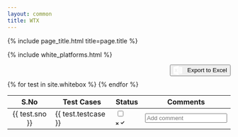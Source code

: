 ```yaml
---
layout: common
title: WTX
---
```


{% include page_title.html title=page.title %}

{% include white_platforms.html %}

<!-- External Libraries -->
<script src="https://cdn.jsdelivr.net/npm/xlsx@0.18.5/dist/xlsx.full.min.js"></script>
<link rel="stylesheet" href="../assets/css/style.css">


<div style="display: flex; justify-content: flex-end; margin-bottom: 10px;">
  <button id="exportExcel" class="container-btn-file" type="button" aria-label="Export to Excel">
    <svg
      fill="#fff"
      xmlns="http://www.w3.org/2000/svg"
      width="20"
      height="20"
      viewBox="0 0 50 50"
      style="vertical-align: middle; margin-right: 8px;"
    >
      <path
        d="M28.8125 .03125L.8125 5.34375C.339844 
        5.433594 0 5.863281 0 6.34375L0 43.65625C0 
        44.136719 .339844 44.566406 .8125 44.65625L28.8125 
        49.96875C28.875 49.980469 28.9375 50 29 50C29.230469 
        50 29.445313 49.929688 29.625 49.78125C29.855469 49.589844 
        30 49.296875 30 49L30 1C30 .703125 29.855469 .410156 29.625 
        .21875C29.394531 .0273438 29.105469 -.0234375 28.8125 .03125ZM32 
        6L32 13L34 13L34 15L32 15L32 20L34 20L34 22L32 22L32 27L34 27L34 
        29L32 29L32 35L34 35L34 37L32 37L32 44L47 44C48.101563 44 49 
        43.101563 49 42L49 8C49 6.898438 48.101563 6 47 6ZM36 13L44 
        13L44 15L36 15ZM6.6875 15.6875L11.8125 15.6875L14.5 21.28125C14.710938 
        21.722656 14.898438 22.265625 15.0625 22.875L15.09375 22.875C15.199219 
        22.511719 15.402344 21.941406 15.6875 21.21875L18.65625 15.6875L23.34375 
        15.6875L17.75 24.9375L23.5 34.375L18.53125 34.375L15.28125 
        28.28125C15.160156 28.054688 15.035156 27.636719 14.90625 
        27.03125L14.875 27.03125C14.8125 27.316406 14.664063 27.761719 
        14.4375 28.34375L11.1875 34.375L6.1875 34.375L12.15625 25.03125ZM36 
        20L44 20L44 22L36 22ZM36 27L44 27L44 29L36 29ZM36 35L44 35L44 37L36 37Z"
      ></path>
    </svg>
    Export to Excel
  </button>
</div>

<table id="testcases">
  <thead>
    <tr>
      <th style="text-align: center;">S.No</th>
      <th style="text-align: center;">Test Cases</th>
      <th style="text-align: center;">Status</th>
      <th style="text-align: center;">Comments</th>
    </tr>
  </thead>
  <tbody>
    {% for test in site.whitebox %}
      <tr class="test-row" data-platforms="{% if test.platforms %}{% if test.platforms contains ',' or test.platforms contains '[' %}{{ test.platforms | join: ',' }}{% else %}{{ test.platforms }}{% endif %}{% endif %}">
        <td style="text-align: center;">{{ test.sno }}</td>
        <td>{{ test.testcase }}</td>
        <td>
          <label class="switch tested-switch" aria-label="Tested/Not-Tested">
            <input type="checkbox" class="tested-toggle">
            <div class="slider">
              <div class="circle">
                <svg class="cross" viewBox="0 0 365.696 365.696" height="6" width="6">
                  <g>
                    <path fill="currentColor" d="M243.188 182.86 356.32 69.726c12.5-12.5 12.5-32.766 0-45.247L341.238 9.398c-12.504-12.503-32.77-12.503-45.25 0L182.86 122.528 69.727 9.374c-12.5-12.5-32.766-12.5-45.247 0L9.375 24.457c-12.5 12.504-12.5 32.77 0 45.25l113.152 113.152L9.398 295.99c-12.503 12.503-12.503 32.769 0 45.25L24.48 356.32c12.5 12.5 32.766 12.5 45.247 0l113.132-113.132L295.99 356.32c12.503 12.5 32.769 12.5 45.25 0l15.081-15.082c12.5-12.504 12.5-32.77 0-45.25zm0 0"></path>
                  </g>
                </svg>
                <svg class="checkmark" viewBox="0 0 24 24" height="10" width="10">
                  <g>
                    <path fill="currentColor" d="M9.707 19.121a.997.997 0 0 1-1.414 0l-5.646-5.647a1.5 1.5 0 0 1 0-2.121l.707-.707a1.5 1.5 0 0 1 2.121 0L9 14.171l9.525-9.525a1.5 1.5 0 0 1 2.121 0l.707.707a1.5 1.5 0 0 1 0 2.121z"></path>
                  </g>
                </svg>
              </div>
            </div>
          </label>
        </td>
        <td>
          <input type="text" class="comment-input" placeholder="Add comment" aria-label="Add comment">
        </td>
      </tr>
    {% endfor %}
  </tbody>
</table>

<script src="../assets/js/excel.js"></script>